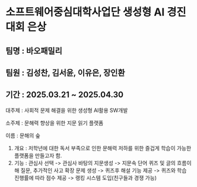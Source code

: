소프트웨어중심대학사업단 생성형 AI 경진대회   은상
===========================================
팀명 : 바오패밀리
------
팀원 : 김성찬, 김서윤, 이유은, 장인환
-----
기간 : 2025.03.21 ~ 2025.04.30
--------------

대주제 : 사회적 문제 해결을 위한 생성형 AI활용 SW개발

소주제 : 문해력 향상을 위한 지문 읽기 플랫폼

이름 : 문해의 숲


1. 개요 : 저학년에 대한 독서 부족으로 인한 문해력 저하를 위한 즐겁게 학습이 가능한 플랫폼을 만들고자 함.
2. 기능 : 관심사 선택 -> 관심사 바탕의 지문생성 -> 지문속 단어 퀴즈 및 글의 흐름이해 질문, 추가적인 사고 확장 문제 생성 -> 퀴즈후 해설 기능 제공 -> 퀴즈와 학습 진행률에 따라 점수 제공 -> 랭킹 시스템 도입(친구들과 경쟁 가능)
